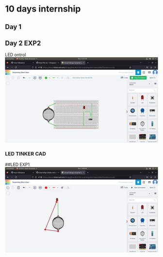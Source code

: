 # 10 days internship

## Day 1

## Day 2 EXP2
LED  ontrol
![IIIC](https://github.com/Divipaul/internship1/blob/main/img/day2exp2%20led%20switch.png)
### LED TINKER CAD

##LED EXP1
![iiic](https://github.com/Divipaul/internship1/blob/main/img/day2exp1.png)
